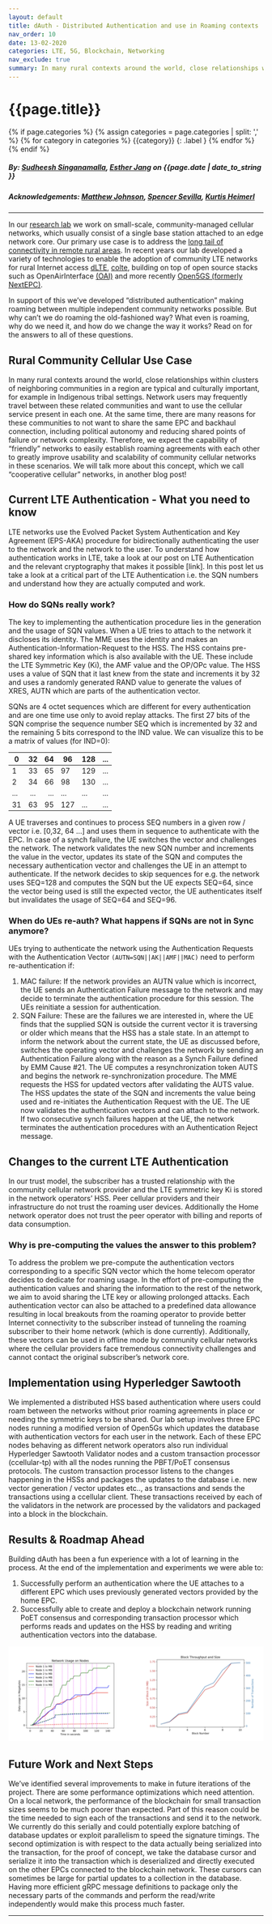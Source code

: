 ```yaml
---
layout: default
title: dAuth - Distributed Authentication and use in Roaming contexts
nav_order: 10
date: 13-02-2020
categories: LTE, 5G, Blockchain, Networking
nav_exclude: true
summary: In many rural contexts around the world, close relationships within clusters of neighboring communities in a region are typical and culturally important, for example in Indigenous tribal settings. Network users may frequently travel between these related communities and want to use the cellular service present in each one.
---
```


# {{page.title}}
{% if page.categories %}
{% assign categories = page.categories | split: ',' %}
{% for category in categories %}
{{category}}
{: .label }
{% endfor %}
{% endif %}

##### By: [Sudheesh Singanamalla](https://sudheesh.info/), [Esther Jang](https://homes.cs.washington.edu/~infrared/) on {{page.date | date_to_string }}
##### Acknowledgements: [Matthew Johnson](https://matt9j.net/), [Spencer Sevilla](https://spencersevilla.com/bio/), [Kurtis Heimerl](https://kurti.sh/)

---

In our [research lab](https://ictd.cs.washington.edu/) we work on small-scale, community-managed cellular networks, which usually consist of a single base station attached to an edge network core. Our primary use case is to address the [long tail of connectivity in remote rural areas](https://www.gsma.com/mobilefordevelopment/resources/unlocking-rural-coverage-enablers-commercially-sustainable-mobile-network-expansion/). In recent years our lab developed a variety of technologies to enable the adoption of community LTE networks for rural Internet access [dLTE](https://dl.acm.org/doi/10.1145/3286062.3286064), [colte](https://github.com/uw-ictd/colte), building on top of open source stacks such as OpenAirInterface [(OAI)](https://www.openairinterface.org/) and more recently [Open5GS (formerly NextEPC)](https://open5gs.org/). 

In support of this we’ve developed “distributed authentication” making roaming between multiple independent community networks possible. But why can’t we do roaming the old-fashioned way? What even is roaming, why do we need it, and how do we change the way it works? Read on for the answers to all of these questions.

## Rural Community Cellular Use Case

In many rural contexts around the world, close relationships within clusters of neighboring communities in a region are typical and culturally important, for example in Indigenous tribal settings. Network users may frequently travel between these related communities and want to use the cellular service present in each one. At the same time, there are many reasons for these communities to not want to share the same EPC and backhaul connection, including political autonomy and reducing shared points of failure or network complexity. Therefore, we expect the capability of “friendly” networks to easily establish roaming agreements with each other to greatly improve usability and scalability of community cellular networks in these scenarios. We will talk more about this concept, which we call “cooperative cellular” networks, in another blog post!

## Current LTE Authentication - What you need to know

LTE networks use the Evolved Packet System Authentication and Key Agreement (EPS-AKA) procedure for bidirectionally authenticating the user to the network and the network to the user. To understand how authentication works in LTE, take a look at our post on LTE Authentication and the relevant cryptography that makes it possible [link]. In this post let us take a look at a critical part of the LTE Authentication i.e. the SQN numbers and understand how they are actually computed and work.

### How do SQNs really work?

The key to implementing the authentication procedure lies in the generation and the usage of SQN values. When a UE tries to attach to the network it discloses its identity. The MME uses the identity and makes an Authentication-Information-Request to the HSS. The HSS contains pre-shared key information which is also available with the UE. These include the LTE Symmetric Key (Ki), the AMF value and the OP/OPc value. The HSS uses a value of SQN that it last knew from the state and increments it by 32 and uses a randomly generated RAND value to generate the values of XRES, AUTN which are parts of the authentication vector.

SQNs are 4 octet sequences which are different for every authentication and are one time use only to avoid replay attacks. The first 27 bits of the SQN comprise the sequence number SEQ which is incremented by 32 and the remaining 5 bits correspond to the IND value. We can visualize this to be a matrix of values (for IND=0):

| 0   |  32 |  64 | 96  | 128 | ... |
|-----|:---:|----:|-----|-----|-----|
| 1   |  33 |  65 | 97  | 129 | ... |
| 2   |  34 |  66 | 98  | 130 | ... |
| ... | ... | ... | ... | ... | ... |
| 31  | 63  | 95  | 127 | ... | ... |

A UE traverses and continues to process SEQ numbers in a given row / vector i.e. [0,32, 64 …] and uses them in sequence to authenticate with the EPC. In case of a synch failure, the UE switches the vector and challenges the network. The network validates the new SQN number and increments the value in the vector, updates its state of the SQN and computes the necessary authentication vector and challenges the UE in an attempt to authenticate. If the network decides to skip sequences for e.g. the network uses SEQ=128 and computes the SQN but the UE expects SEQ=64, since the vector being used is still the expected vector, the UE authenticates itself but invalidates the usage of SEQ=64 and SEQ=96.

### When do UEs re-auth? What happens if SQNs are not in Sync anymore?

UEs trying to authenticate the network using the Authentication Requests with the Authentication Vector `(AUTN=SQN||AK||AMF||MAC)` need to perform re-authentication if:

1. MAC failure: If the network provides an AUTN value which is incorrect, the UE sends an Authentication Failure message to the network and may decide to terminate the authentication procedure for this session. The UEs reinitiate a session for authentication.
2. SQN Failure: These are the failures we are interested in, where the UE finds that the supplied SQN is outside the current vector it is traversing or older which means that the HSS has a stale state. In an attempt to inform the network about the current state, the UE as discussed before, switches the operating vector and challenges the network by sending an Authentication Failure along with the reason as a Synch Failure defined by EMM Cause #21. The UE computes a resynchronization token AUTS and begins the network re-synchronization procedure. The MME requests the HSS for updated vectors after validating the AUTS value. The HSS updates the state of the SQN and increments the value being used and re-initiates the Authentication Request with the UE. The UE now validates the authentication vectors and can attach to the network. If two consecutive synch failures happen at the UE, the network terminates the authentication procedures with an Authentication Reject message.


## Changes to the current LTE Authentication

In our trust model, the subscriber has a trusted relationship with the community cellular network provider and the LTE symmetric key Ki is stored in the network operators’ HSS. Peer cellular providers and their infrastructure do not trust the roaming user devices. Additionally the Home network operator does not trust the peer operator with billing and reports of data consumption. 

### Why is pre-computing the values the answer to this problem?

To address the problem we pre-compute the authentication vectors corresponding to a specific SQN vector which the home telecom operator decides to dedicate for roaming usage. In the effort of pre-computing the authentication values and sharing the information to the rest of the network, we aim to avoid sharing the LTE key or allowing prolonged attacks. Each authentication vector can also be attached to a predefined data allowance resulting in local breakouts from the roaming operator to provide better Internet connectivity to the subscriber instead of tunneling the roaming subscriber to their home network (which is done currently). Additionally, these vectors can be used in offline mode by community cellular networks  where the cellular providers face tremendous connectivity challenges and cannot contact the original subscriber’s network core.

## Implementation using Hyperledger Sawtooth

We implemented a distributed HSS based authentication where users could roam between the networks without prior roaming agreements in place or needing the symmetric keys to be shared. Our lab setup involves three EPC nodes running a modified version of Open5Gs which updates the database with authentication vectors for each user in the network. Each of these EPC nodes behaving as different network operators also run individual Hyperledger Sawtooth Validator nodes and a custom transaction processor (ccellular-tp) with all the nodes running the PBFT/PoET consensus protocols. The custom transaction processor listens to the changes happening in the HSSs and packages the updates to the database i.e. new vector generation / vector updates etc.., as transactions and sends the transactions using a ccellular client. These transactions received by each of the validators in the network are processed by the validators and packaged into a block in the blockchain.

## Results & Roadmap Ahead

Building dAuth has been a fun experience with a lot of learning in the process. At the end of the implementation and experiments we were able to:
1. Successfully perform an authentication where the UE attaches to a different EPC which uses previously generated vectors provided by the home EPC.
2. Successfully able to create and deploy a blockchain network running PoET consensus and corresponding transaction processor which performs reads and updates on the HSS by reading and writing authentication vectors into the database.

![Benchmarks](/img/benchmark.png)

## Future Work and Next Steps

We’ve identified several improvements to make in future iterations of the project. There are some performance optimizations which need attention. On a local network, the performance of the blockchain for small transaction sizes seems to be much poorer than expected. Part of this reason could be the time needed to sign each of the transactions and send it to the network. We currently do this serially and could potentially explore batching of database updates or exploit parallelism to speed the signature timings. The second optimization is with respect to the data actually being serialized into the transaction, for the proof of concept, we take the database cursor and serialize it into the transaction which is deserialized and directly executed on the other EPCs connected to the blockchain network. These cursors can sometimes be large for partial updates to a collection in the database. Having more efficient gRPC message definitions to package only the necessary parts of the commands and perform the read/write independently would make this process much faster.

---

